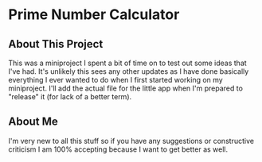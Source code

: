 # Prime Number Calculator
## About This Project
This was a miniproject I spent a bit of time on to test out some ideas that I've had. It's unlikely this sees any other updates as I have done basically everything I ever wanted to do when I first started working on my miniproject. I'll add the actual file for the little app when I'm prepared to "release" it (for lack of a better term). 
## About Me
I'm very new to all this stuff so if you have any suggestions or constructive criticism I am 100% accepting because I want to get better as well.
